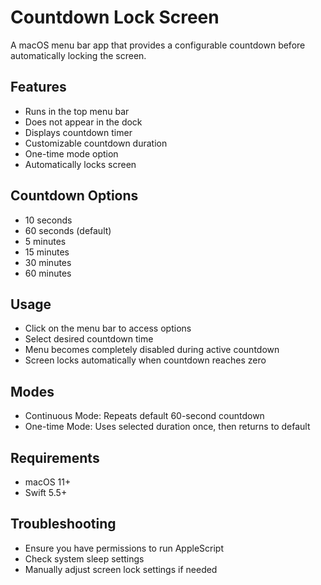 # Countdown Lock Screen

A macOS menu bar app that provides a configurable countdown before automatically locking the screen.

## Features
- Runs in the top menu bar
- Does not appear in the dock
- Displays countdown timer
- Customizable countdown duration
- One-time mode option
- Automatically locks screen

## Countdown Options
- 10 seconds
- 60 seconds (default)
- 5 minutes
- 15 minutes
- 30 minutes
- 60 minutes

## Usage
- Click on the menu bar to access options
- Select desired countdown time
- Menu becomes completely disabled during active countdown
- Screen locks automatically when countdown reaches zero

## Modes
- Continuous Mode: Repeats default 60-second countdown
- One-time Mode: Uses selected duration once, then returns to default

## Requirements
- macOS 11+
- Swift 5.5+

## Troubleshooting
- Ensure you have permissions to run AppleScript
- Check system sleep settings
- Manually adjust screen lock settings if needed
